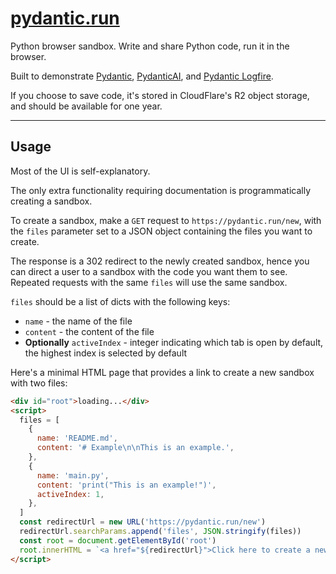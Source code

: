 # [pydantic.run](https://pydantic.run)

Python browser sandbox. Write and share Python code, run it in the browser.

Built to demonstrate [Pydantic](https://docs.pydantic.dev), [PydanticAI](https://ai.pydantic.dev), and [Pydantic Logfire](https://docs.pydantic.dev/logfire).

If you choose to save code, it's stored in CloudFlare's R2 object storage, and should be available for one year.

---

## Usage

Most of the UI is self-explanatory.

The only extra functionality requiring documentation is programmatically creating a sandbox.

To create a sandbox, make a `GET` request to `https://pydantic.run/new`, with the `files` parameter set to a JSON object containing the files you want to create.

The response is a 302 redirect to the newly created sandbox, hence you can direct a user to a sandbox with the code you want them to see. Repeated requests with the same `files` will use the same sandbox.

`files` should be a list of dicts with the following keys:

- `name` - the name of the file
- `content` - the content of the file
- **Optionally** `activeIndex` - integer indicating which tab is open by default, the highest index is selected by default

Here's a minimal HTML page that provides a link to create a new sandbox with two files:

```html
<div id="root">loading...</div>
<script>
  files = [
    {
      name: 'README.md',
      content: '# Example\n\nThis is an example.',
    },
    {
      name: 'main.py',
      content: 'print("This is an example!")',
      activeIndex: 1,
    },
  ]
  const redirectUrl = new URL('https://pydantic.run/new')
  redirectUrl.searchParams.append('files', JSON.stringify(files))
  const root = document.getElementById('root')
  root.innerHTML = `<a href="${redirectUrl}">Click here to create a new sandbox</a>`
</script>
```

